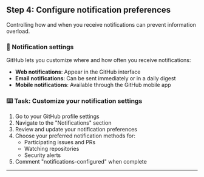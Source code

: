## Step 4: Configure notification preferences

Controlling how and when you receive notifications can prevent information overload.

### 🔔 Notification settings

GitHub lets you customize where and how often you receive notifications:

- **Web notifications**: Appear in the GitHub interface
- **Email notifications**: Can be sent immediately or in a daily digest
- **Mobile notifications**: Available through the GitHub mobile app

### :keyboard: Task: Customize your notification settings

1. Go to your GitHub profile settings
2. Navigate to the "Notifications" section
3. Review and update your notification preferences
4. Choose your preferred notification methods for:
   - Participating issues and PRs
   - Watching repositories
   - Security alerts
5. Comment "notifications-configured" when complete

---


